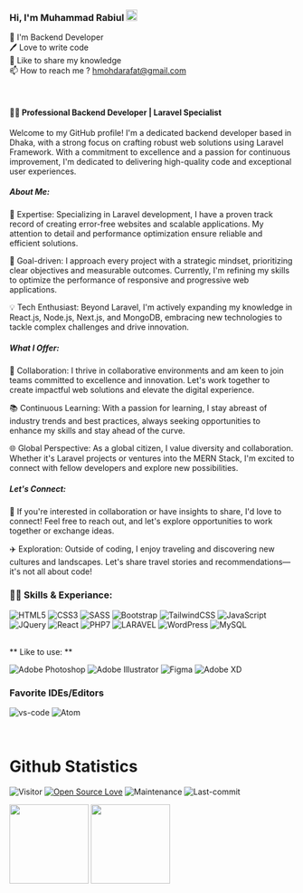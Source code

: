 ### Hi, I'm Muhammad Rabiul <img src="https://media.giphy.com/media/hvRJCLFzcasrR4ia7z/giphy.gif" width="20">
👑 I'm Backend Developer <br>
🖊️ Love to write code <br>
🎤 Like to share my knowledge <br>
📫 How to reach me ? hmohdarafat@gmail.com <be>

<br>

#### 👨‍💻 Professional Backend Developer | Laravel Specialist

Welcome to my GitHub profile! I'm a dedicated backend developer based in Dhaka, with a strong focus on crafting robust web solutions using Laravel Framework. With a commitment to excellence and a passion for continuous improvement, I'm dedicated to delivering high-quality code and exceptional user experiences.

##### About Me:

🔧 Expertise: Specializing in Laravel development, I have a proven track record of creating error-free websites and scalable applications. My attention to detail and performance optimization ensure reliable and efficient solutions.

🎯 Goal-driven: I approach every project with a strategic mindset, prioritizing clear objectives and measurable outcomes. Currently, I'm refining my skills to optimize the performance of responsive and progressive web applications.

💡 Tech Enthusiast: Beyond Laravel, I'm actively expanding my knowledge in React.js, Node.js, Next.js, and MongoDB, embracing new technologies to tackle complex challenges and drive innovation.

##### What I Offer:

🤝 Collaboration: I thrive in collaborative environments and am keen to join teams committed to excellence and innovation. Let's work together to create impactful web solutions and elevate the digital experience.

📚 Continuous Learning: With a passion for learning, I stay abreast of industry trends and best practices, always seeking opportunities to enhance my skills and stay ahead of the curve.

🌐 Global Perspective: As a global citizen, I value diversity and collaboration. Whether it's Laravel projects or ventures into the MERN Stack, I'm excited to connect with fellow developers and explore new possibilities.

##### Let's Connect:

📩 If you're interested in collaboration or have insights to share, I'd love to connect! Feel free to reach out, and let's explore opportunities to work together or exchange ideas.

✈️ Exploration: Outside of coding, I enjoy traveling and discovering new cultures and landscapes. Let's share travel stories and recommendations—it's not all about code!


### <a>👨‍💻 Skills & Experiance:</a>

![HTML5](https://img.shields.io/badge/HTML5-E34F26?style=for-the-badge&logo=html5&logoColor=white)
![CSS3](https://img.shields.io/badge/CSS3-1572B6?style=for-the-badge&logo=css3&logoColor=white)
![SASS](https://img.shields.io/badge/SASS-hotpink.svg?style=for-the-badge&logo=SASS&logoColor=white)
![Bootstrap](https://img.shields.io/badge/Bootstrap-563D7C?style=for-the-badge&logo=bootstrap&logoColor=white)
![TailwindCSS](https://img.shields.io/badge/tailwindcss-%2338B2AC.svg?style=for-the-badge&logo=tailwind-css&logoColor=white)
![JavaScript](https://img.shields.io/badge/JavaScript-F7DF1E?style=for-the-badge&logo=javascript&logoColor=black)
![JQuery](https://img.shields.io/badge/jQuery-0769AD?style=for-the-badge&logo=jquery&logoColor=white)
![React](https://img.shields.io/badge/react-%2320232a.svg?style=for-the-badge&logo=react&logoColor=%2361DAFB)
![PHP7](https://img.shields.io/badge/PHP-777BB4?style=for-the-badge&logo=php&logoColor=white)
![LARAVEL](https://img.shields.io/badge/LARAVEL-F05340?style=for-the-badge&logo=laravel&logoColor=white)
![WordPress](https://img.shields.io/badge/WordPress-%23117AC9.svg?style=for-the-badge&logo=WordPress&logoColor=white)
![MySQL](https://img.shields.io/badge/MySQL-00000F?style=for-the-badge&logo=mysql&logoColor=white)

<br>
** Like to use: **

![Adobe Photoshop](https://img.shields.io/badge/adobe%20photoshop-%2331A8FF.svg?style=for-the-badge&logo=adobe%20photoshop&logoColor=white)
![Adobe Illustrator](https://img.shields.io/badge/adobe%20illustrator-%23FF9A00.svg?style=for-the-badge&logo=adobe%20illustrator&logoColor=white)
![Figma](https://img.shields.io/badge/figma-%23F24E1E.svg?style=for-the-badge&logo=figma&logoColor=white)
![Adobe XD](https://img.shields.io/badge/Adobe%20XD-470137?style=for-the-badge&logo=Adobe%20XD&logoColor=#FF61F6)

### Favorite IDEs/Editors 

![vs-code](https://img.shields.io/badge/-VS%20Code-007ACC?style=for-the-badge&logo=visual-studio-code)
![Atom](https://img.shields.io/badge/Atom-%2366595C.svg?style=for-the-badge&logo=atom&logoColor=white)

<br>

# Github Statistics

![Visitor](https://komarev.com/ghpvc/?username=hmohdarafatz&color=blueviolet&style=flat-square) 
[![Open Source Love](https://badges.frapsoft.com/os/v1/open-source.svg?v=103)](https://github.com/hmohdarafat)
![Maintenance](https://img.shields.io/badge/Maintained%3F-yes-green.svg?style=flat-square&color=brightgreen)
![Last-commit](https://img.shields.io/github/last-commit/hmohdarafat/hmohdarafat?style=flat-square&color=blueviolet)


<div>
  <img height="140em" src="https://github-readme-stats.vercel.app/api?username=hmohdarafat&show_icons=true&theme=radical&include_all_commits=true&count_private=true"/>
  <img height="140em" src="https://github-readme-stats.vercel.app/api/top-langs/?username=hmohdarafat&layout=compact&langs_count=7&theme=radical"/>
</div>
